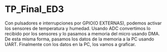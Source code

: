 # TP_Final_ED3
Con pulsadores e interrupciones por GPIO(O EXTERNAS), podemos activar los sensores de temperatura y humedad. Usando ADC convertimos lo recibido por los sensores y lo pasamos a memoria del micro usando DMA. De esta misma forma, pasamos los datos de la memoria a la PC usando UART. Finalmente con los datos en la PC, los vamos a graficar.
